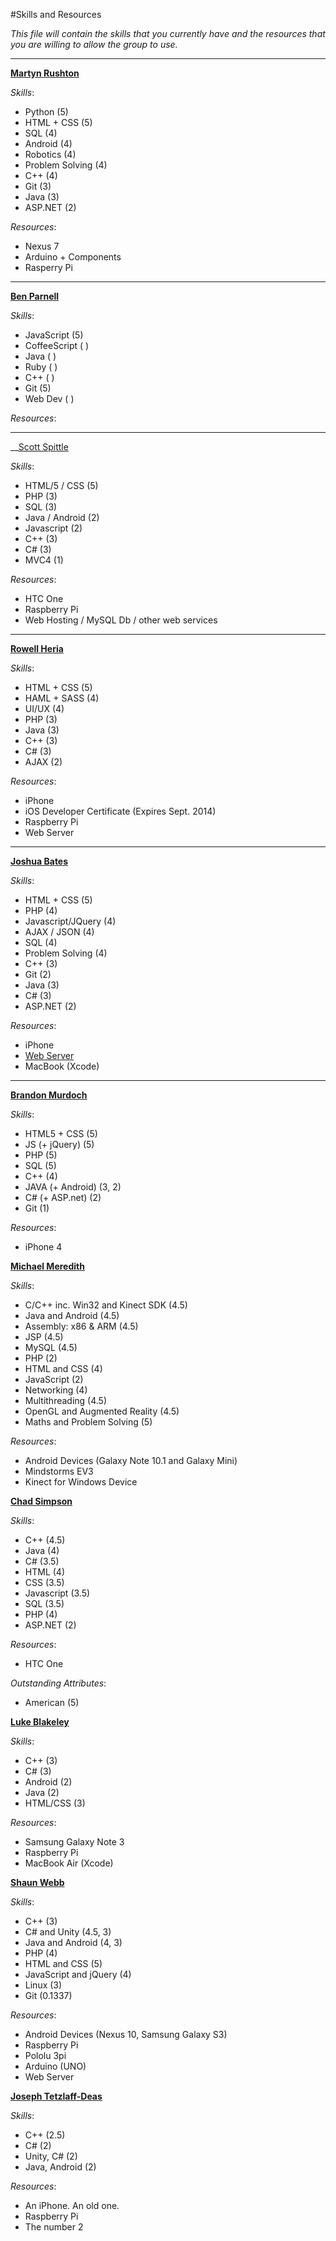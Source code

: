 #Skills and Resources

_This file will contain the skills that you currently have and the resources that you are willing to allow the group to use._

---

__[Martyn Rushton](http://github.com/martynrushton)__

_Skills_:
- Python (5)
- HTML + CSS (5)
- SQL (4)
- Android (4)
- Robotics (4)
- Problem Solving (4)
- C++ (4)
- Git (3)
- Java (3)
- ASP.NET (2)

_Resources_:
- Nexus 7
- Arduino + Components
- Rasperry Pi

---

__[Ben Parnell](http://github.com/benjaminparnell)__

_Skills_:
- JavaScript (5)
- CoffeeScript ( )
- Java ( )
- Ruby ( )
- C++ ( )
- Git (5)
- Web Dev ( )

_Resources_:


---

__[Scott Spittle](https://github.com/ScottSpittle)

_Skills_:
- HTML/5 / CSS (5)
- PHP (3)
- SQL (3)
- Java / Android (2)
- Javascript (2)
- C++ (3)
- C# (3)
- MVC4 (1)

_Resources_:
- HTC One
- Raspberry Pi
- Web Hosting / MySQL Db / other web services

---

__[Rowell Heria](http://github.com/rowellheria)__

_Skills_:
- HTML + CSS (5)
- HAML + SASS (4)
- UI/UX (4)
- PHP (3)
- Java (3)
- C++ (3)
- C# (3)
- AJAX (2)

_Resources_:
- iPhone
- iOS Developer Certificate (Expires Sept. 2014)
- Raspberry Pi
- Web Server

---

__[Joshua Bates](https://github.com/JoBa1992)__

_Skills_:
- HTML + CSS (5)
- PHP (4)
- Javascript/JQuery (4)
- AJAX / JSON (4)
- SQL (4)
- Problem Solving (4)
- C++ (3)
- Git (2)
- Java (3)
- C# (3)
- ASP.NET (2)

_Resources_:
- iPhone
- [Web Server](http://joshuabates.co.uk)
- MacBook (Xcode)

---

__[Brandon Murdoch](http://github.com/Bammurdo)__

_Skills_:
- HTML5 + CSS (5)
- JS (+ jQuery) (5)
- PHP (5)
- SQL (5)
- C++ (4)
- JAVA (+ Android) (3, 2)
- C# (+ ASP.net) (2)
- Git (1)

_Resources_:
- iPhone 4

__[Michael Meredith](http://github.com/mjmeredith)__

_Skills_:
- C/C++ inc. Win32 and Kinect SDK (4.5)
- Java and Android (4.5)
- Assembly: x86 & ARM (4.5)
- JSP (4.5)
- MySQL (4.5)
- PHP (2)
- HTML and CSS (4)
- JavaScript (2)
- Networking (4)
- Multithreading (4.5)
- OpenGL and Augmented Reality (4.5)
- Maths and Problem Solving (5)

_Resources_:
- Android Devices (Galaxy Note 10.1 and Galaxy Mini)
- Mindstorms EV3
- Kinect for Windows Device

__[Chad Simpson](http://github.com/Drshockalot)__

_Skills_:
- C++ (4.5)
- Java (4)
- C# (3.5)
- HTML (4)
- CSS (3.5)
- Javascript (3.5)
- SQL (3.5)
- PHP (4)
- ASP.NET (2)

_Resources_:
- HTC One

_Outstanding Attributes_:
- American (5)


__[Luke Blakeley](https://github.com/SlimShadyLou)__

_Skills_:
- C++ (3)
- C# (3)
- Android (2)
- Java (2)
- HTML/CSS (3)

_Resources_:
- Samsung Galaxy Note 3
- Raspberry Pi
- MacBook Air (Xcode)

__[Shaun Webb](https://github.com/TehWebby)__

_Skills_:
- C++ (3)
- C# and Unity (4.5, 3)
- Java and Android (4, 3)
- PHP (4)
- HTML and CSS (5)
- JavaScript and jQuery (4)
- Linux (3)
- Git (0.1337)

_Resources_:
- Android Devices (Nexus 10, Samsung Galaxy S3)
- Raspberry Pi
- Pololu 3pi
- Arduino (UNO)
- Web Server

__[Joseph Tetzlaff-Deas](https://github.com/jtetzlaffdeas)__

_Skills_:
- C++ (2.5)
- C# (2)
- Unity, C# (2)
- Java, Android (2)

_Resources_:
- An iPhone. An old one.
- Raspberry Pi
- The number 2
